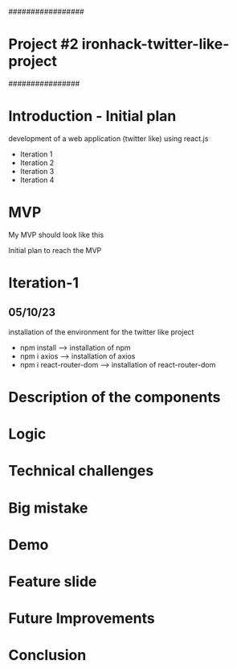 #################

# Project #2 ironhack-twitter-like-project

################

# Introduction - Initial plan

development of a web application (twitter like) using react.js

- Iteration 1
- Iteration 2
- Iteration 3
- Iteration 4

# MVP

My MVP should look like this

Initial plan to reach the MVP

# Iteration-1

## 05/10/23

installation of the environment for the twitter like project

- npm install --> installation of npm
- npm i axios --> installation of axios
- npm i react-router-dom --> installation of react-router-dom

# Description of the components

# Logic

# Technical challenges

# Big mistake

# Demo

# Feature slide

# Future Improvements

# Conclusion
